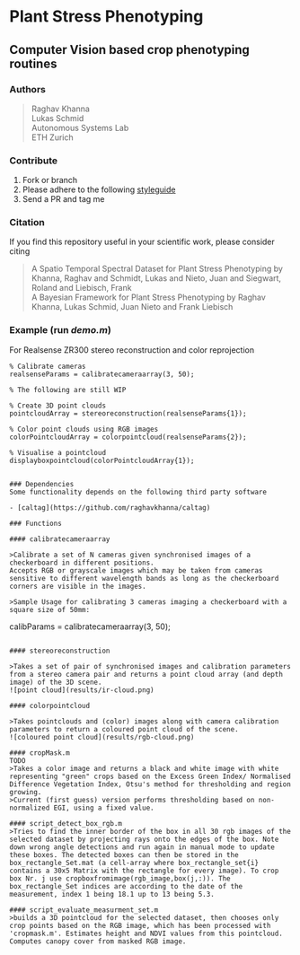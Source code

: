 # Plant Stress Phenotyping
## Computer Vision based crop phenotyping routines

### Authors
>Raghav Khanna  
>Lukas Schmid  
Autonomous Systems Lab  
ETH Zurich

### Contribute

1. Fork or branch
2.  Please adhere to the following [styleguide](https://sites.google.com/site/matlabstyleguidelines/documentation)
3. Send a PR and tag me

### Citation

If you find this repository useful in your scientific work, please consider citing

>A Spatio Temporal Spectral Dataset for Plant Stress Phenotyping by Khanna, Raghav and Schmidt, Lukas and Nieto, Juan and Siegwart, Roland and Liebisch, Frank  
>A Bayesian Framework for Plant Stress Phenotyping by Raghav Khanna, Lukas Schmid, Juan Nieto and Frank Liebisch

### Example (run *demo.m*)
For Realsense ZR300 stereo reconstruction and color reprojection
```
% Calibrate cameras
realsenseParams = calibratecameraarray(3, 50);

% The following are still WIP

% Create 3D point clouds
pointcloudArray = stereoreconstruction(realsenseParams{1});

% Color point clouds using RGB images
colorPointcloudArray = colorpointcloud(realsenseParams{2});

% Visualise a pointcloud
displayboxpointcloud(colorPointcloudArray{1});


### Dependencies
Some functionality depends on the following third party software

- [caltag](https://github.com/raghavkhanna/caltag)

### Functions

#### calibratecameraarray

>Calibrate a set of N cameras given synchronised images of a checkerboard in different positions.
Accepts RGB or grayscale images which may be taken from cameras sensitive to different wavelength bands as long as the checkerboard corners are visible in the images.

>Sample Usage for calibrating 3 cameras imaging a checkerboard with a square size of 50mm:
```
calibParams = calibratecameraarray(3, 50);
```

#### stereoreconstruction

>Takes a set of pair of synchronised images and calibration parameters from a stereo camera pair and returns a point cloud array (and depth image) of the 3D scene.
![point cloud](results/ir-cloud.png)

#### colorpointcloud

>Takes pointclouds and (color) images along with camera calibration parameters to return a coloured point cloud of the scene.
![coloured point cloud](results/rgb-cloud.png)

#### cropMask.m
TODO
>Takes a color image and returns a black and white image with white representing "green" crops based on the Excess Green Index/ Normalised Difference Vegetation Index, Otsu's method for thresholding and region growing. 
>Current (first guess) version performs thresholding based on non-normalized EGI, using a fixed value.

#### script_detect_box_rgb.m
>Tries to find the inner border of the box in all 30 rgb images of the selected dataset by projecting rays onto the edges of the box. Note down wrong angle detections and run again in manual mode to update these boxes. The detected boxes can then be stored in the box_rectangle_Set.mat (a cell-array where box_rectangle_set{i} contains a 30x5 Matrix with the rectangle for every image). To crop box Nr. j use cropboxfromimage(rgb_image,box(j,:)). The box_rectangle_Set indices are according to the date of the measurement, index 1 being 18.1 up to 13 being 5.3.

#### script_evaluate_measurment_set.m
>builds a 3D pointcloud for the selected dataset, then chooses only crop points based on the RGB image, which has been processed with 'cropmask.m'. Estimates height and NDVI values from this pointcloud. Computes canopy cover from masked RGB image.
